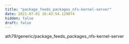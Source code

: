 ```yaml
---
title: "package_feeds_packages_nfs-kernel-server"
date: 2021-07-01 16:43:54.129874
hidden: false
draft: false
---
```


ath79/generic/package_feeds_packages_nfs-kernel-server

